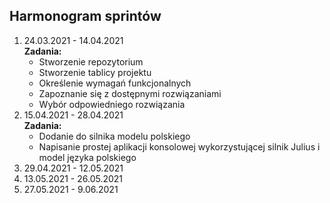 ## Harmonogram sprintów

1. 24.03.2021 - 14.04.2021 \
**Zadania:**
    * Stworzenie repozytorium
    * Stworzenie tablicy projektu
    * Określenie wymagań funkcjonalnych
    * Zapoznanie się z dostępnymi rozwiązaniami
    * Wybór odpowiedniego rozwiązania
2. 15.04.2021 - 28.04.2021 \
**Zadania:**
   * Dodanie do silnika modelu polskiego
   * Napisanie prostej aplikacji konsolowej wykorzystującej silnik Julius i model języka polskiego
3. 29.04.2021 - 12.05.2021
4. 13.05.2021 - 26.05.2021
5. 27.05.2021 - 9.06.2021
 


